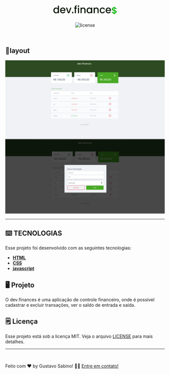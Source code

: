 <h1 align="center">
        <img alt="dev.finances" title="dev.finances" src="README\assets\logo.svg" width="200px" />
</h1>


<p align="center"> 
    <img alt="license" src="https://img.shields.io/static/v1?label=license&message=MIT&color=49AA26&labelColor=000000" >
</p>

<br>

## 🎨layout 
<p align="center">
    <img alt="dev.finances" src="README\assets\dev.finances.svg">
 </p>

---

## ⌨️ TECNOLOGIAS

Esse projeto foi desenvolvido com as seguintes tecnologias:

- **[HTML](https://developer.mozilla.org/pt-BR/docs/Web/HTML)**
- **[CSS](https://developer.mozilla.org/pt-BR/docs/Web/CSS)**
- **[javascript](https://www.javascript.com/)**

## 🖥️ Projeto
O dev.finances é uma aplicação de controle financeiro, onde é possível cadastrar e excluir transações, ver o saldo de entrada e saída.

## 🗒️ Licença
Esse projeto está sob a licença MIT. Veja o arquivo [LICENSE](LICENSE.md) para mais detalhes.

---
<br>

Feito com ❤️ by Gustavo Sabino! 👋🏽 [Entre em contato!](https://www.linkedin.com/in/gustavo-sabino-21b75a96/)
